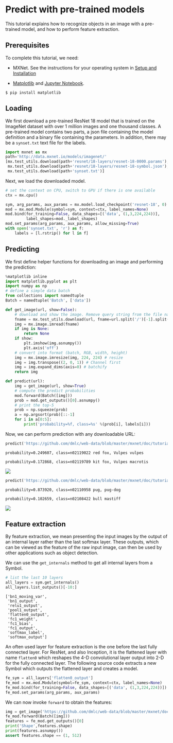 # Predict with pre-trained models

This tutorial explains how to recognize objects in an image with a pre-trained model, and how to perform feature extraction.

## Prerequisites

To complete this tutorial, we need:

- MXNet. See the instructions for your operating system in [Setup and Installation](http://mxnet.io/install/index.html)

- [Matplotlib](https://matplotlib.org/) and [Jupyter Notebook](http://jupyter.org/index.html).

```
$ pip install matplotlib
```

## Loading

We first download a pre-trained ResNet 18 model that is trained on the ImageNet dataset with over 1 million images and one thousand classes. A pre-trained model contains two parts, a json file containing the model definition and a binary file containing the parameters. In addition, there may be a `synset.txt` text file for the labels.

```python
import mxnet as mx
path='http://data.mxnet.io/models/imagenet/'
[mx.test_utils.download(path+'resnet/18-layers/resnet-18-0000.params'),
 mx.test_utils.download(path+'resnet/18-layers/resnet-18-symbol.json'),
 mx.test_utils.download(path+'synset.txt')]
```

Next, we load the downloaded model. 

```python
# set the context on CPU, switch to GPU if there is one available
ctx = mx.cpu()
```

```python
sym, arg_params, aux_params = mx.model.load_checkpoint('resnet-18', 0)
mod = mx.mod.Module(symbol=sym, context=ctx, label_names=None)
mod.bind(for_training=False, data_shapes=[('data', (1,3,224,224))], 
         label_shapes=mod._label_shapes)
mod.set_params(arg_params, aux_params, allow_missing=True)
with open('synset.txt', 'r') as f:
    labels = [l.rstrip() for l in f]
```

## Predicting

We first define helper functions for downloading an image and performing the
prediction:

```python
%matplotlib inline
import matplotlib.pyplot as plt
import numpy as np
# define a simple data batch
from collections import namedtuple
Batch = namedtuple('Batch', ['data'])

def get_image(url, show=False):
    # download and show the image. Remove query string from the file name.
    fname = mx.test_utils.download(url, fname=url.split('/')[-1].split('?')[0])
    img = mx.image.imread(fname)
    if img is None:
        return None
    if show:
        plt.imshow(img.asnumpy())
        plt.axis('off')
    # convert into format (batch, RGB, width, height)
    img = mx.image.imresize(img, 224, 224) # resize
    img = img.transpose((2, 0, 1)) # Channel first
    img = img.expand_dims(axis=0) # batchify
    return img

def predict(url):
    img = get_image(url, show=True)
    # compute the predict probabilities
    mod.forward(Batch([img]))
    prob = mod.get_outputs()[0].asnumpy()
    # print the top-5
    prob = np.squeeze(prob)
    a = np.argsort(prob)[::-1]
    for i in a[0:5]:
        print('probability=%f, class=%s' %(prob[i], labels[i]))
```

Now, we can perform prediction with any downloadable URL:

```python
predict('https://github.com/dmlc/web-data/blob/master/mxnet/doc/tutorials/python/predict_image/cat.jpg?raw=true')
```

`probability=0.249607, class=n02119022 red fox, Vulpes vulpes` <!--notebook-skip-line-->

`probability=0.172868, class=n02119789 kit fox, Vulpes macrotis` <!--notebook-skip-line-->

![](https://github.com/dmlc/web-data/blob/master/mxnet/doc/tutorials/python/predict_image/cat.jpg?raw=true) <!--notebook-skip-line-->

```python
predict('https://github.com/dmlc/web-data/blob/master/mxnet/doc/tutorials/python/predict_image/dog.jpg?raw=true')
```

`probability=0.873920, class=n02110958 pug, pug-dog` <!--notebook-skip-line-->

`probability=0.102659, class=n02108422 bull mastiff` <!--notebook-skip-line-->

![](https://github.com/dmlc/web-data/blob/master/mxnet/doc/tutorials/python/predict_image/dog.jpg?raw=true) <!--notebook-skip-line-->

## Feature extraction

By feature extraction, we mean presenting the input images by the output of an internal layer rather than the last softmax layer. These outputs, which can be viewed as the feature of the raw input image, can then be used by other applications such as object detection.

We can use the ``get_internals`` method to get all internal layers from a Symbol.

```python
# list the last 10 layers
all_layers = sym.get_internals()
all_layers.list_outputs()[-10:]
```

```
['bn1_moving_var',
 'bn1_output',
 'relu1_output',
 'pool1_output',
 'flatten0_output',
 'fc1_weight',
 'fc1_bias',
 'fc1_output',
 'softmax_label',
 'softmax_output']
 ```

An often used layer for feature extraction is the one before the last fully connected layer. For ResNet, and also Inception, it is the flattened layer with name `flatten0` which reshapes the 4-D convolutional layer output into 2-D for the fully connected layer. The following source code extracts a new Symbol which outputs the flattened layer and creates a model.

```python
fe_sym = all_layers['flatten0_output']
fe_mod = mx.mod.Module(symbol=fe_sym, context=ctx, label_names=None)
fe_mod.bind(for_training=False, data_shapes=[('data', (1,3,224,224))])
fe_mod.set_params(arg_params, aux_params)
```

We can now invoke `forward` to obtain the features:

```python
img = get_image('https://github.com/dmlc/web-data/blob/master/mxnet/doc/tutorials/python/predict_image/cat.jpg?raw=true')
fe_mod.forward(Batch([img]))
features = fe_mod.get_outputs()[0]
print('Shape',features.shape)
print(features.asnumpy())
assert features.shape == (1, 512)
```

<!-- INSERT SOURCE DOWNLOAD BUTTONS -->
